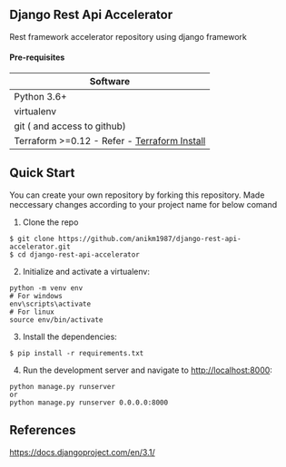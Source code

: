  Django Rest Api Accelerator
 ----------------

Rest framework accelerator repository using django framework

#### Pre-requisites
| Software                         |
| ---------                        |
| Python 3.6+                      |
| virtualenv                       |
| git ( and access to github)      |
| Terraform >=0.12 - Refer - [Terraform Install](https://learn.hashicorp.com/tutorials/terraform/install-cli)                  |


Quick Start
----------
You can create your own repository by forking this repository. Made neccessary changes according to your project name for below comand


1. Clone the repo
  ```
  $ git clone https://github.com/anikm1987/django-rest-api-accelerator.git
  $ cd django-rest-api-accelerator
  ```

2. Initialize and activate a virtualenv:
  ```
  python -m venv env
  # For windows
  env\scripts\activate
  # For linux
  source env/bin/activate
  ```

3. Install the dependencies:
  ```
  $ pip install -r requirements.txt
  ```

4. Run the development server and navigate to [http://localhost:8000](http://localhost:8000):
```
python manage.py runserver
or
python manage.py runserver 0.0.0.0:8000
```













References
--------------

https://docs.djangoproject.com/en/3.1/

